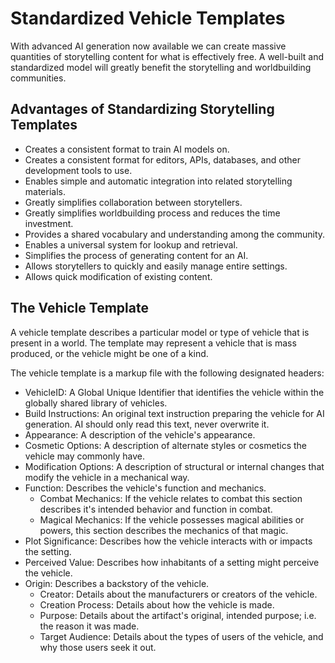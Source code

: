
# Standardized Vehicle Templates
With advanced AI generation now available we can create massive quantities of storytelling content for what is effectively free. A well-built and standardized model will greatly benefit the storytelling and worldbuilding communities.

## Advantages of Standardizing Storytelling Templates
* Creates a consistent format to train AI models on.
* Creates a consistent format for editors, APIs, databases, and other development tools to use.
* Enables simple and automatic integration into related storytelling materials.
* Greatly simplifies collaboration between storytellers.
* Greatly simplifies worldbuilding process and reduces the time investment.
* Provides a shared vocabulary and understanding among the community.
* Enables a universal system for lookup and retrieval.
* Simplifies the process of generating content for an AI.
* Allows storytellers to quickly and easily manage entire settings.
* Allows quick modification of existing content.

## The Vehicle Template
A vehicle template describes a particular model or type of vehicle that is present in a world. The template may represent a vehicle that is mass produced, or the vehicle might be one of a kind.

The vehicle template is a markup file with the following designated headers:
* VehicleID: A Global Unique Identifier that identifies the vehicle within the globally shared library of vehicles.
* Build Instructions: An original text instruction preparing the vehicle for AI generation. AI should only read this text, never overwrite it.
* Appearance: A description of the vehicle's appearance.
* Cosmetic Options: A description of alternate styles or cosmetics the vehicle may commonly have.
* Modification Options: A description of structural or internal changes that modify the vehicle in a mechanical way.
* Function: Describes the vehicle's function and mechanics.
	* Combat Mechanics: If the vehicle relates to combat this section describes it's intended behavior and function in combat.
	* Magical Mechanics: If the vehicle possesses magical abilities or powers, this section describes the mechanics of that magic.
* Plot Significance: Describes how the vehicle interacts with or impacts the setting.
* Perceived Value: Describes how inhabitants of a setting might perceive the vehicle.
* Origin: Describes a backstory of the vehicle.
	* Creator: Details about the manufacturers or creators of the vehicle.
	* Creation Process: Details about how the vehicle is made.
	* Purpose: Details about the artifact's original, intended purpose; i.e. the reason it was made.
	* Target Audience: Details about the types of users of the vehicle, and why those users seek it out.
